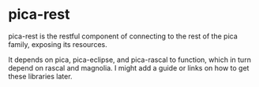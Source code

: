 # pica-rest
pica-rest is the restful component of connecting to the rest of the pica family, exposing its resources.

It depends on pica, pica-eclipse, and pica-rascal to function, which in turn depend on rascal and magnolia.
I might add a guide or links on how to get these libraries later.
